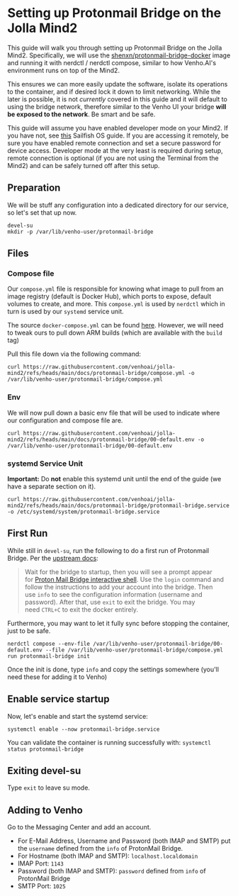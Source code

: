 # Setting up Protonmail Bridge on the Jolla Mind2

This guide will walk you through setting up Protonmail Bridge on the Jolla Mind2. Specifically, we will use the [shenxn/protonmail-bridge-docker](https://github.com/shenxn/protonmail-bridge-docker) image and running it with nerdctl / nerdctl compose, similar to how Venho.AI's environment runs on top of the Mind2.

This ensures we can more easily update the software, isolate its operations to the container, and if desired lock it down to limit networking. While the later is possible, it is not _currently_ covered in this guide and it will default to using the bridge network, therefore similar to the Venho UI your bridge **will be exposed to the network**. Be smart and be safe.

This guide will assume you have enabled developer mode on your Mind2. If you have not, see [this](https://docs.sailfishos.org/Support/Help_Articles/Enabling_Developer_Mode/) Sailfish OS guide. If you are accessing it remotely, be sure you have enabled remote connection and set a secure password for device access. Developer mode at the very least is required during setup, remote connection is optional (if you are not using the Terminal from the Mind2) and can be safely turned off after this setup.

## Preparation

We will be stuff any configuration into a dedicated directory for our service, so let's set that up now.

```
devel-su
mkdir -p /var/lib/venho-user/protonmail-bridge
```

## Files

### Compose file

Our `compose.yml` file is responsible for knowing what image to pull from an image registry (default is Docker Hub), which ports to expose, default volumes to create, and more. This `compose.yml` is used by `nerdctl` which in turn is used by our `systemd` service unit.

The source `docker-compose.yml` can be found [here](https://github.com/shenxn/protonmail-bridge-docker/blob/master/docker-compose.yml). However, we will need to tweak ours to pull down ARM builds (which are available with the `build` tag)

Pull this file down via the following command:

```
curl https://raw.githubusercontent.com/venhoai/jolla-mind2/refs/heads/main/docs/protonmail-bridge/compose.yml -o /var/lib/venho-user/protonmail-bridge/compose.yml
```

### Env

We will now pull down a basic env file that will be used to indicate where our configuration and compose file are.

```
curl https://raw.githubusercontent.com/venhoai/jolla-mind2/refs/heads/main/docs/protonmail-bridge/00-default.env -o /var/lib/venho-user/protonmail-bridge/00-default.env
```

### systemd Service Unit

**Important:** Do **not** enable this systemd unit until the end of the guide (we have a separate section on it).

```
curl https://raw.githubusercontent.com/venhoai/jolla-mind2/refs/heads/main/docs/protonmail-bridge/protonmail-bridge.service -o /etc/systemd/system/protonmail-bridge.service
```

## First Run

While still in `devel-su`, run the following to do a first run of Protonmail Bridge. Per the [upstream docs](https://github.com/shenxn/protonmail-bridge-docker?tab=readme-ov-file#initialization):

> Wait for the bridge to startup, then you will see a prompt appear for [Proton Mail Bridge interactive shell](https://proton.me/support/bridge-cli-guide). Use the `login` command and follow the instructions to add your account into the bridge. Then use `info` to see the configuration information (username and password). After that, use `exit` to exit the bridge. You may need `CTRL+C` to exit the docker entirely.

Furthermore, you may want to let it fully sync before stopping the container, just to be safe.

```
nerdctl compose --env-file /var/lib/venho-user/protonmail-bridge/00-default.env --file /var/lib/venho-user/protonmail-bridge/compose.yml run protonmail-bridge init
```

Once the init is done, type `info` and copy the settings somewhere (you'll need these for adding it to Venho)

## Enable service startup

Now, let's enable and start the systemd service:

```
systemctl enable --now protonmail-bridge.service
```

You can validate the container is running successfully with: `systemctl status protonmail-bridge`

## Exiting devel-su

Type `exit` to leave su mode.

## Adding to Venho

Go to the Messaging Center and add an account.

- For E-Mail Address, Username and Password (both IMAP and SMTP) put the `username` defined from the `info` of ProtonMail Bridge.
- For Hostname (both IMAP and SMTP): `localhost.localdomain`
- IMAP Port: `1143`
- Password (both IMAP and SMTP): `password` defined from `info` of ProtonMail Bridge
- SMTP Port: `1025`
